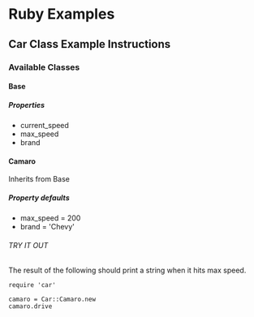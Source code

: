 # Ruby Examples

## Car Class Example Instructions
### Available Classes
#### Base
##### Properties
* current_speed
* max_speed
* brand
#### Camaro
Inherits from Base
##### Property defaults
* max_speed = 200
* brand = 'Chevy'

###### TRY IT OUT
The result of the following should print a string when it hits max speed.
```
require 'car'

camaro = Car::Camaro.new
camaro.drive
```